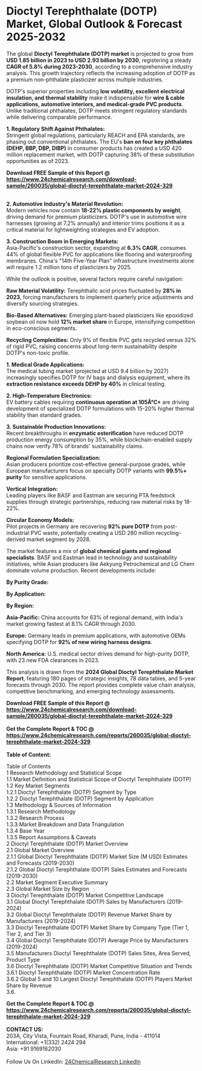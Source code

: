 <h1>Dioctyl Terephthalate (DOTP) Market, Global Outlook &amp; Forecast 2025-2032</h1><p>The global <strong>Dioctyl Terephthalate (DOTP) market</strong> is projected to grow from <strong>USD 1.85 billion in 2023 to USD 2.93 billion by 2030</strong>, registering a steady <strong>CAGR of 5.8% during 2023-2030</strong>, according to a comprehensive industry analysis. This growth trajectory reflects the increasing adoption of DOTP as a premium non-phthalate plasticizer across multiple industries.</p><p>DOTP's superior properties including <strong>low volatility, excellent electrical insulation, and thermal stability</strong> make it indispensable for <strong>wire &amp; cable applications, automotive interiors, and medical-grade PVC products</strong>. Unlike traditional phthalates, DOTP meets stringent regulatory standards while delivering comparable performance.</p><p><strong>1. Regulatory Shift Against Phthalates:</strong><br>
Stringent global regulations, particularly REACH and EPA standards, are phasing out conventional phthalates. The EU's <strong>ban on four key phthalates (DEHP, BBP, DBP, DIBP)</strong> in consumer products has created a USD 420 million replacement market, with DOTP capturing 38% of these substitution opportunities as of 2023.</p><div><b>Download FREE Sample of this Report @ 
            <a href="https://www.24chemicalresearch.com/download-sample/260035/global-dioctyl-terephthalate-market-2024-329">
            https://www.24chemicalresearch.com/download-sample/260035/global-dioctyl-terephthalate-market-2024-329</a></b></div><br><p><strong>2. Automotive Industry's Material Revolution:</strong><br>
Modern vehicles now contain <strong>18-22% plastic components by weight</strong>, driving demand for premium plasticizers. DOTP's use in automotive wire harnesses (growing at 7.2% annually) and interior trims positions it as a critical material for lightweighting strategies and EV adoption.</p><p><strong>3. Construction Boom in Emerging Markets:</strong><br>
Asia-Pacific's construction sector, expanding at <strong>6.3% CAGR</strong>, consumes 44% of global flexible PVC for applications like flooring and waterproofing membranes. China's "14th Five-Year Plan" infrastructure investments alone will require 1.2 million tons of plasticizers by 2025.</p><p>While the outlook is positive, several factors require careful navigation:</p><p><strong>Raw Material Volatility:</strong> Terephthalic acid prices fluctuated by <strong>28% in 2023</strong>, forcing manufacturers to implement quarterly price adjustments and diversify sourcing strategies.</p><p><strong>Bio-Based Alternatives:</strong> Emerging plant-based plasticizers like epoxidized soybean oil now hold <strong>12% market share</strong> in Europe, intensifying competition in eco-conscious segments.</p><p><strong>Recycling Complexities:</strong> Only 9% of flexible PVC gets recycled versus 32% of rigid PVC, raising concerns about long-term sustainability despite DOTP's non-toxic profile.</p><p><strong>1. Medical Grade Applications:</strong><br>
The medical tubing market (projected at USD 9.4 billion by 2027) increasingly specifies DOTP for IV bags and dialysis equipment, where its <strong>extraction resistance exceeds DEHP by 40%</strong> in clinical testing.</p><p><strong>2. High-Temperature Electronics:</strong><br>
EV battery cables requiring <strong>continuous operation at 105Â°C+</strong> are driving development of specialized DOTP formulations with 15-20% higher thermal stability than standard grades.</p><p><strong>3. Sustainable Production Innovations:</strong><br>
Recent breakthroughs in <strong>enzymatic esterification</strong> have reduced DOTP production energy consumption by 35%, while blockchain-enabled supply chains now verify 78% of brands' sustainability claims.</p><p><strong>Regional Formulation Specialization:</strong> <br>
    Asian producers prioritize cost-effective general-purpose grades, while European manufacturers focus on specialty DOTP variants with <strong>99.5%+ purity</strong> for sensitive applications.</p><p><strong>Vertical Integration:</strong><br>
    Leading players like BASF and Eastman are securing PTA feedstock supplies through strategic partnerships, reducing raw material risks by 18-22%.</p><p><strong>Circular Economy Models:</strong><br>
    Pilot projects in Germany are recovering <strong>92% pure DOTP</strong> from post-industrial PVC waste, potentially creating a USD 280 million recycling-derived market segment by 2028.</p><p>The market features a mix of <strong>global chemical giants and regional specialists</strong>. BASF and Eastman lead in technology and sustainability initiatives, while Asian producers like Aekyung Petrochemical and LG Chem dominate volume production. Recent developments include:</p><p><strong>By Purity Grade:</strong></p><p><strong>By Application:</strong></p><p><strong>By Region:</strong></p><p><strong>Asia-Pacific:</strong> China accounts for 63% of regional demand, with India's market growing fastest at 8.1% CAGR through 2030.</p><p><strong>Europe:</strong> Germany leads in premium applications, with automotive OEMs specifying DOTP for <strong>92% of new wiring harness designs</strong>.</p><p><strong>North America:</strong> U.S. medical sector drives demand for high-purity DOTP, with 23 new FDA clearances in 2023.</p><p>This analysis is drawn from the <strong>2024 Global Dioctyl Terephthalate Market Report</strong>, featuring 180 pages of strategic insights, 78 data tables, and 5-year forecasts through 2030. The report provides complete value chain analysis, competitive benchmarking, and emerging technology assessments.</p><div><b>Download FREE Sample of this Report @ 
            <a href="https://www.24chemicalresearch.com/download-sample/260035/global-dioctyl-terephthalate-market-2024-329">
            https://www.24chemicalresearch.com/download-sample/260035/global-dioctyl-terephthalate-market-2024-329</a></b></div><br><div><b>Get the Complete Report & TOC @ 
            <a href="https://www.24chemicalresearch.com/reports/260035/global-dioctyl-terephthalate-market-2024-329">
            https://www.24chemicalresearch.com/reports/260035/global-dioctyl-terephthalate-market-2024-329</a></b></div><br>
            <b>Table of Content:</b><p>Table of Contents<br />
1 Research Methodology and Statistical Scope<br />
1.1 Market Definition and Statistical Scope of Dioctyl Terephthalate (DOTP)<br />
1.2 Key Market Segments<br />
1.2.1 Dioctyl Terephthalate (DOTP) Segment by Type<br />
1.2.2 Dioctyl Terephthalate (DOTP) Segment by Application<br />
1.3 Methodology & Sources of Information<br />
1.3.1 Research Methodology<br />
1.3.2 Research Process<br />
1.3.3 Market Breakdown and Data Triangulation<br />
1.3.4 Base Year<br />
1.3.5 Report Assumptions & Caveats<br />
2 Dioctyl Terephthalate (DOTP) Market Overview<br />
2.1 Global Market Overview<br />
2.1.1 Global Dioctyl Terephthalate (DOTP) Market Size (M USD) Estimates and Forecasts (2019-2030)<br />
2.1.2 Global Dioctyl Terephthalate (DOTP) Sales Estimates and Forecasts (2019-2030)<br />
2.2 Market Segment Executive Summary<br />
2.3 Global Market Size by Region<br />
3 Dioctyl Terephthalate (DOTP) Market Competitive Landscape<br />
3.1 Global Dioctyl Terephthalate (DOTP) Sales by Manufacturers (2019-2024)<br />
3.2 Global Dioctyl Terephthalate (DOTP) Revenue Market Share by Manufacturers (2019-2024)<br />
3.3 Dioctyl Terephthalate (DOTP) Market Share by Company Type (Tier 1, Tier 2, and Tier 3)<br />
3.4 Global Dioctyl Terephthalate (DOTP) Average Price by Manufacturers (2019-2024)<br />
3.5 Manufacturers Dioctyl Terephthalate (DOTP) Sales Sites, Area Served, Product Type<br />
3.6 Dioctyl Terephthalate (DOTP) Market Competitive Situation and Trends<br />
3.6.1 Dioctyl Terephthalate (DOTP) Market Concentration Rate<br />
3.6.2 Global 5 and 10 Largest Dioctyl Terephthalate (DOTP) Players Market Share by Revenue<br />
3.6.</p><div><b>Get the Complete Report & TOC @ 
            <a href="https://www.24chemicalresearch.com/reports/260035/global-dioctyl-terephthalate-market-2024-329">
            https://www.24chemicalresearch.com/reports/260035/global-dioctyl-terephthalate-market-2024-329</a></b></div><br><b>CONTACT US:</b><br>
            203A, City Vista, Fountain Road, Kharadi, Pune, India - 411014<br>
            International: +1(332) 2424 294<br>
            Asia: +91 9169162030 <br><br>
            Follow Us On LinkedIn: <a href="https://www.linkedin.com/company/24chemicalresearch/">24ChemicalResearch LinkedIn</a>